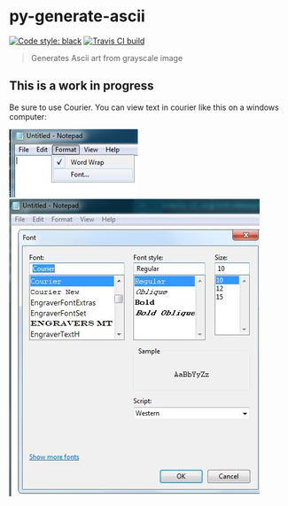 # py-generate-ascii

[![Code style: black](https://img.shields.io/badge/code%20style-black-000000.svg)](https://github.com/ambv/black) [![Travis CI build](https://travis-ci.org/extremepayne/py-generate-ascii.svg?branch=master)](https://travis-ci.org/extremepayne/py-generate-ascii)

> Generates Ascii art from grayscale image


## This is a work in progress
Be sure to use Courier. You can view text in courier like this on a windows computer:


![Win7 Notepad Format->font](images\Notepad1.JPG)
![Win7 Notepad change font to Courier](images\Notepad2.JPG)
